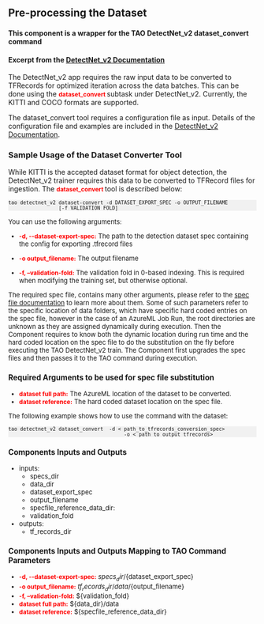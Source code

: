 ## Pre-processing the Dataset
#### This component is a wrapper for the TAO DetectNet_v2 dataset_convert command
#### Excerpt from the [DetectNet_v2 Documentation](https://docs.nvidia.com/tao/tao-toolkit/text/object_detection/detectnet_v2.html)
The DetectNet_v2 app requires the raw input data to be converted to TFRecords for optimized iteration across the data batches. This can be done using the <span style="color:red;font-weight:700;font-size:12px"> dataset_convert </span> subtask under DetectNet_v2. Currently, the KITTI and COCO formats are supported.

The dataset_convert tool requires a configuration file as input. Details of the configuration file and examples are included in the [DetectNet_v2 Documentation](https://docs.nvidia.com/tao/tao-toolkit/text/object_detection/detectnet_v2.html).

### Sample Usage of the Dataset Converter Tool
While KITTI is the accepted dataset format for object detection, the DetectNet_v2 trainer requires this data to be converted to TFRecord files for ingestion. The <span style="color:red;font-weight:700;font-size:12px"> dataset_convert </span> tool is described below:

<pre style="background-color:rgba(0, 0, 0, 0.0470588)"><font size="2">tao detectnet_v2 dataset-convert -d DATASET_EXPORT_SPEC -o OUTPUT_FILENAME
                 [-f VALIDATION_FOLD]
</pre>

You can use the following arguments:

* <span style="color:red;font-weight:700;font-size:12px"> -d, --dataset-export-spec:</span> The path to the detection dataset spec containing the config for exporting .tfrecord files

* <span style="color:red;font-weight:700;font-size:12px"> -o output_filename:</span> The output filename

* <span style="color:red;font-weight:700;font-size:12px"> -f, –validation-fold:</span> The validation fold in 0-based indexing. This is required when modifying the training set, but otherwise optional.

The required spec file, contains many other arguments, please refer to the [spec file documentation](https://docs.nvidia.com/tao/tao-toolkit/text/object_detection/detectnet_v2.html#creating-a-configuration-file-detectnet-v2) to learn more about them. Some of such parameters refer to the specific location of data folders, which have specific hard coded entries on the spec file, however in the case of an AzureML Job Run, the root directories are unknown as they are assigned dynamically during execution. Then the Component requires to know both the dynamic location during run time and the hard coded location on the spec file to do the substitution on the fly before executing the TAO DetectNet_v2 train. The Component first upgrades the spec files and then passes it to the TAO command during execution.

### Required Arguments to be used for spec file substitution
* <span style="color:red;font-weight:700;font-size:12px">dataset full path:</span> The AzureML location of the dataset to be converted.
* <span style="color:red;font-weight:700;font-size:12px">dataset reference:</span> The hard coded dataset location on the spec file.

The following example shows how to use the command with the dataset:

<pre style="background-color:rgba(0, 0, 0, 0.0470588)"><font size="2">tao detectnet_v2 dataset_convert  -d < path_to_tfrecords_conversion_spec>
                                       -o < path_to_output_tfrecords>
</pre>

### Components Inputs and Outputs
* inputs:
    * specs_dir
    * data_dir
    * dataset_export_spec
    * output_filename
    * specfile_reference_data_dir:
    * validation_fold
* outputs:
    * tf_records_dir

### Components Inputs and Outputs Mapping to TAO Command Parameters

* <span style="color:red;font-weight:700;font-size:12px"> -d, --dataset-export-spec:</span> ${specs_dir}/${dataset_export_spec}
* <span style="color:red;font-weight:700;font-size:12px"> -o output_filename:</span> ${tf_records_dir}/data/${output_filename}
* <span style="color:red;font-weight:700;font-size:12px"> -f, –validation-fold:</span> ${validation_fold}
* <span style="color:red;font-weight:700;font-size:12px">dataset full path:</span> ${data_dir}/data
* <span style="color:red;font-weight:700;font-size:12px">dataset reference:</span> ${specfile_reference_data_dir}